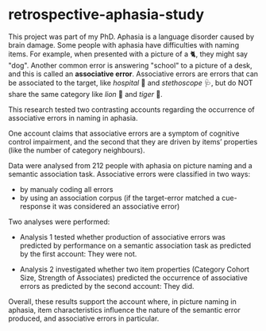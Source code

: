 # retrospective-aphasia-study

This project was part of my PhD. Aphasia is a language disorder caused by brain damage. Some people with aphasia have difficulties with naming items. For example, when presented with a picture of a :cat2:, they might say "dog". Another common error is answering "school" to a picture of a desk, and this is called an **associative error**. Associative errors are errors that can be associated to the target, like *hospital* :hospital: and *stethoscope* :stethoscope:,  but do NOT share the same category like *lion* :lion: and *tiger* :tiger:.  

This research tested two contrasting accounts regarding the occurrence of associative errors in naming in aphasia.

One account claims that associative errors are a symptom of cognitive control impairment, and the second that they are driven by items’ properties (like the number of category neighbours). 

Data were analysed from 212 people with aphasia on picture naming and a semantic association task. Associative errors were classified in two ways:
- by manualy coding all errors
- by using an association corpus (if the target-error matched a cue-response it was considered an associative error)

Two analyses were performed:
- Analysis 1 tested whether production of associative errors was predicted by performance on a semantic association task as predicted by the first account: They were not. 

- Analysis 2 investigated whether two item properties (Category Cohort Size, Strength of Associates) predicted the occurrence of associative errors as predicted by the second account: They did.

Overall, these results support the account where, in picture naming in aphasia, item characteristics influence the nature of the semantic error produced, and associative errors in particular.
